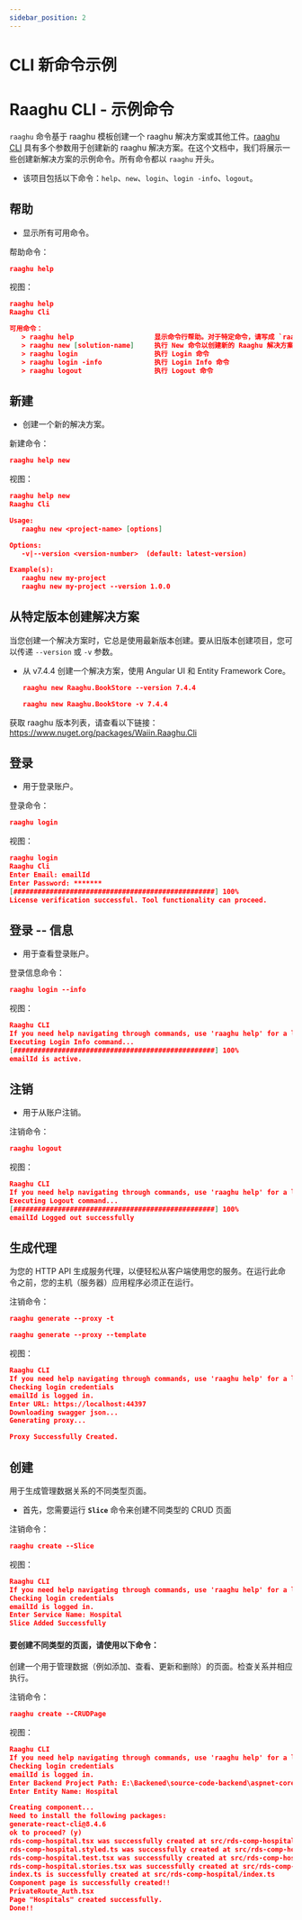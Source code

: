 ```yaml
---
sidebar_position: 2
---
```


# CLI 新命令示例

# Raaghu CLI - 示例命令

`raaghu` 命令基于 raaghu 模板创建一个 raaghu 解决方案或其他工件。[raaghu CLI](CLI.md) 具有多个参数用于创建新的 raaghu 解决方案。在这个文档中，我们将展示一些创建新解决方案的示例命令。所有命令都以 `raaghu` 开头。

* 该项目包括以下命令：`help`、`new`、`login`、`login -info`、`logout`。


## 帮助

* 显示所有可用命令。

帮助命令：

```json
raaghu help
```

视图：

```json
raaghu help
Raaghu Cli

可用命令：
   > raaghu help                    显示命令行帮助。对于特定命令，请写成 `raaghu help <command>`
   > raaghu new [solution-name]     执行 New 命令以创建新的 Raaghu 解决方案
   > raaghu login                   执行 Login 命令
   > raaghu login -info             执行 Login Info 命令
   > raaghu logout                  执行 Logout 命令
```


## 新建

* 创建一个新的解决方案。

新建命令：

```json
raaghu help new 
```

视图：

```json
raaghu help new
Raaghu Cli

Usage:
   raaghu new <project-name> [options]

Options:
   -v|--version <version-number>  (default: latest-version)

Example(s):
   raaghu new my-project
   raaghu new my-project --version 1.0.0


```

## 从特定版本创建解决方案

当您创建一个解决方案时，它总是使用最新版本创建。要从旧版本创建项目，您可以传递 `--version` 或 `-v` 参数。

* 从 v7.4.4 创建一个解决方案，使用 Angular UI 和 Entity Framework Core。

  ```json
  raaghu new Raaghu.BookStore --version 7.4.4
  ```
   ```json
  raaghu new Raaghu.BookStore -v 7.4.4
  ```

获取 raaghu 版本列表，请查看以下链接：https://www.nuget.org/packages/Waiin.Raaghu.Cli


## 登录

* 用于登录账户。

登录命令：

```json
raaghu login 
```

视图：

```json
raaghu login
Raaghu Cli
Enter Email: emailId
Enter Password: *******
[##################################################] 100%
License verification successful. Tool functionality can proceed.
```

## 登录 -- 信息

* 用于查看登录账户。

登录信息命令：

```json
raaghu login --info
```

视图：

```json
Raaghu CLI
If you need help navigating through commands, use 'raaghu help' for a list of commands.
Executing Login Info command...
[##################################################] 100%
emailId is active.
```

## 注销

* 用于从账户注销。

注销命令：

```json
raaghu logout
```

视图：

```json
Raaghu CLI
If you need help navigating through commands, use 'raaghu help' for a list of commands.
Executing Logout command...
[##################################################] 100%
emailId Logged out successfully
```



## 生成代理
为您的 HTTP API 生成服务代理，以便轻松从客户端使用您的服务。在运行此命令之前，您的主机（服务器）应用程序必须正在运行。

注销命令：
```json
raaghu generate --proxy -t
``` 
```json
raaghu generate --proxy --template
``` 

视图：
```json
Raaghu CLI
If you need help navigating through commands, use 'raaghu help' for a list of commands.
Checking login credentials
emailId is logged in.
Enter URL: https://localhost:44397
Downloading swagger json...
Generating proxy...

Proxy Successfully Created.
```

## 创建

 用于生成管理数据关系的不同类型页面。 

- 首先，您需要运行 **`Slice`** 命令来创建不同类型的 CRUD 页面

注销命令：
```json
raaghu create --Slice
```

视图：

```json
Raaghu CLI
If you need help navigating through commands, use 'raaghu help' for a list of commands.
Checking login credentials
emailId is logged in.
Enter Service Name: Hospital
Slice Added Successfully
```

#### 要创建不同类型的页面，请使用以下命令：

创建一个用于管理数据（例如添加、查看、更新和删除）的页面。检查关系并相应执行。

注销命令：
```json
raaghu create --CRUDPage
```
视图：
```json
Raaghu CLI
If you need help navigating through commands, use 'raaghu help' for a list of commands.
Checking login credentials
emailId is logged in.
Enter Backend Project Path: E:\Backened\source-code-backend\aspnet-core
Enter Entity Name: Hospital

Creating component...
Need to install the following packages:
generate-react-cli@8.4.6
ok to proceed? (y)
rds-comp-hospital.tsx was successfully created at src/rds-comp-hospital/rds-comp-hospital.tsx
rds-comp-hospital.styled.ts was successfully created at src/rds-comp-hospital/rds-comp-hospital.styled.ts
rds-comp-hospital.test.tsx was successfully created at src/rds-comp-hospital/rds-comp-hospital.test.tsx
rds-comp-hospital.stories.tsx was successfully created at src/rds-comp-hospital/rds-comp-hospital.stories.tsx
index.ts is successfully created at src/rds-comp-hospital/index.ts
Component page is successfully created!!
PrivateRoute_Auth.tsx
Page "Hospitals" created successfully.
Done!!
```